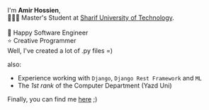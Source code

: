 I'm **Amir Hossien**,</br>
👨🏻‍🎓 Master's Student at [Sharif University of Technology](http://www.sharif.edu/).</br>
</br>
🍭 Happy Software Engineer</br>
⭐ Creative Programmer</br>
Well, I've created a lot of .py files =)</br>

also:</br>
- Experience working with `Django`, `Django Rest Framework` and `ML`</br>
- The *1st rank* of the Computer Department (Yazd Uni)</br>

Finally, you can find me [here](https://www.linkedin.com/in/amirhossein-hasanzadeh/) ;)</br>

<!---
amirhossein-sg/amirhossein-sg is a ✨ special ✨ repository because its `README.md` (this file) appears on your GitHub profile.
You can click the Preview link to take a look at your changes.
--->
